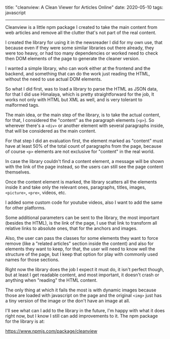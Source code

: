 title: "cleanview: A Clean Viewer for Articles Online"
date: 2020-05-10
tags: javascript

----

Cleanview is a little npm package I created to take the main content from web articles and remove all the clutter that's not part of the real content.

I created the library for using it in the newsreader I did for my own use, that because even if they were some similar libraries out there already, they were too heavy, or had too many dependencies or worked need to check then DOM elements of the page to generate the cleaner version.

I wanted a simple library, who can work either at the frontend and the backend, and something that can do the work just reading the HTML, without the need to use actual DOM elements.

So what I did first, was to load a library to parse the HTML as JSON data, for that I did use Himalaya, which is pretty straightforward for the job, It works not only with HTML but XML as well, and is very tolerant to malformed tags.

The main idea, or the main step of the library, is to take the actual content, for that, I considered the "content" as the paragraph elements (`<p>`). So wherever there's a `<div>` or another element with several paragraphs inside, that will be considered as the main content.

For that step I did an evaluation first, the element marked as "content" must have at least 50% of the total count of paragraphs from the page, because of course `<p>` elements are not exclusive for "content" in the real world.

In case the library couldn't find a content element, a message will be shown with the link of the page instead, so the users can still see the page content themselves.

Once the content element is marked, the library scatters all the elements inside it and take only the relevant ones, paragraphs, titles, images, `<picture>`, `<pre>`, videos, etc.

I added some custom code for youtube videos, also I want to add the same for other platforms.

Some additional parameters can be sent to the library, the most important (besides the HTML), is the link of the page, I use that link to transform all relative links to absolute ones, that for the anchors and images.

Also, the user can pass the classes for some elements they want to force remove (like a "related articles" section inside the content) and also for elements they want to keep, for that, the user will need to know well the structure of the page, but I keep that option for play with commonly used names for those sections.

Right now the library does the job I expect it must do, it isn't perfect though, but at least I get readable content, and most important, it doesn't crash or anything when "reading" the HTML content.

The only thing at which it fails the most is with dynamic images because those are loaded with javascript on the page and the original `<img>` just has a tiny version of the image or the don't have an image at all.

I'll see what can I add to the library in the future, I'm happy with what it does right now, but I know I still can add improvements to it. The npm package for the library is at:

https://www.npmjs.com/package/cleanview